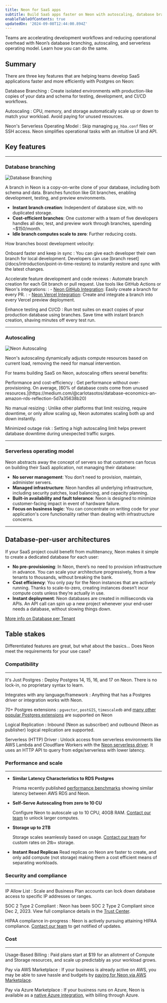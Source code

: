 ```yaml
---
title: Neon for SaaS apps
subtitle: Build SaaS apps faster on Neon with autoscaling, database branching, and the serverless operating model
enableTableOfContents: true
updatedOn: '2024-09-08T12:44:00.894Z'
---
```


Teams are accelerating development workflows and reducing operational overhead with Neon’s database branching, autoscaling, and serverless operating model. Learn how you can do the same.

## Summary

There are three key features that are helping teams develop SaaS applications faster and more efficiently with Postgres on Neon:

<DefinitionList bulletType="check">
Database Branching
: Create isolated environments with production-like copies of your data and schema for testing, development, and CI/CD workflows.

Autoscaling
: CPU, memory, and storage automatically scale up or down to match your workload. Avoid paying for unused resources.

Neon's Serverless Operating Model
: Skip managing `pg_hba.conf` files or SSH access. Neon simplifies operational tasks with an intuitive UI and API.
</DefinitionList>

## Key features

---

### Database branching

![Database Branching](/use-cases/branching.jpg?branching)

A branch in Neon is a copy-on-write clone of your database, including both schema and data. Branches function like Git branches, enabling development, testing, and preview environments.

- **Instant branch creation**: Independent of database size, with no duplicated storage.
- **Cost-efficient branches**: One customer with a team of five developers handles all dev, test, and preview work through branches, spending ~$150/month.
- **Idle branch computes scale to zero**: Further reducing costs.

How branches boost development velocity:

<DefinitionList bulletType="check">
Onboard faster and keep in sync
: You can give each developer their own branch for local development. Developers can use [branch reset](/docs/introduction/point-in-time-restore) to instantly restore and sync with the latest changes.

Accelerate feature development and code reviews
: Automate branch creation for each Git branch or pull request. Use tools like GitHub Actions or Neon's integrations:
: - [Neon GitHub Integration](/docs/guides/neon-github-integration): Easily create a branch for every PR.
: - [Neon Vercel Integration](/docs/guides/vercel): Create and integrate a branch into every Vercel preview deployment.

Enhance testing and CI/CD
: Run test suites on exact copies of your production database using branches. Save time with instant branch creation, shaving minutes off every test run.
</DefinitionList>

---

### Autoscaling

![Neon Autoscaling](/use-cases/autoscaling.jpg)

Neon's autoscaling dynamically adjusts compute resources based on current load, removing the need for manual intervention.

For teams building SaaS on Neon, autoscaling offers several benefits:

<DefinitionList bulletType="check">
Performance and cost-efficiency
: Get performance without over-provisioning. On average, [60% of database costs come from unused resources.](https://medium.com/@carlotasotos/database-economics-an-amazon-rds-reflection-5d7a35638b20)

No manual resizing
: Unlike other platforms that limit resizing, require downtime, or only allow scaling up, Neon automates scaling both up and down instantly.

Minimized outage risk
: Setting a high autoscaling limit helps prevent database downtime during unexpected traffic surges.
</DefinitionList>

---

### Serverless operating model

Neon abstracts away the concept of servers so that customers can focus on building their SaaS application, not managing their database:

- **No server management**: You don’t need to provision, maintain, administer servers.
- **Managed infrastructure**: Neon handles all underlying infrastructure, including security patches, load balancing, and capacity planning.
- **Built-in availability and fault tolerance**: Neon is designed to minimize customer-facing impact in event of hardware failure.
- **Focus on business logic**: You can concentrate on writing code for your application's core functionality rather than dealing with infrastructure concerns.

---

## Database-per-user architectures

If your SaaS project could benefit from multitenancy, Neon makes it simple to create a dedicated database for each user:

- **No pre-provisioning**: In Neon, there’s no need to provision infrastructure in advance. You can scale your architecture progressively, from a few tenants to thousands, without breaking the bank.
- **Cost efficiency**: You only pay for the Neon instances that are actively running. Thanks to scale-to-zero, creating instances doesn’t incur compute costs unless they’re actually in use.
- **Instant deployment**: Neon databases are created in milliseconds via APIs. An API call can spin up a new project whenever your end-user needs a database, without slowing things down.

[More info on Database per Tenant](/docs/use-cases/database-per-user)

## Table stakes

Differentiated features are great, but what about the basics... Does Neon meet the requirements for your use case?

### Compatibility

---

<DefinitionList bulletType="check">
It's Just Postgres
: Deploy Postgres 14, 15, 16, and 17 on Neon. There is no lock-in, no proprietary syntax to learn.

Integrates with any language/framework
: Anything that has a Postgres driver or integration works with Neon.

70+ Postgres extensions
: `pgvector`, `postGIS`, `timescaledb` and [many other popular Postgres extensions](/docs/extensions/pg-extensions) are supported on Neon

Logical Replication
: Inbound (Neon as subscriber) and outbound (Neon as publisher) logical replication are supported.

Serverless (HTTP) Driver
: Unlock access from serverless environments like AWS Lambda and Cloudflare Workers with the [Neon serverless driver](/docs/serverless/serverless-driver). It uses an HTTP API to query from edge/serverless with lower latency.
</DefinitionList>

### Performance and scale

---

- **Similar Latency Characteristics to RDS Postgres**

  Prisma recently published <a href="https://benchmarks.prisma.io/?dbprovider=pg-rds" target="_blank">performance benchmarks</a> showing similar latency between AWS RDS and Neon.

- **Self-Serve Autoscaling from zero to 10 CU**

  Configure Neon to autoscale up to 10 CPU, 40GB RAM. [Contact our team](/contact-sales) to unlock larger computes.

- **Storage up to 2TB**

  Storage scales seamlessly based on usage. [Contact our team](/contact-sales) for custom rates on 2tb+ storage.

- **Instant Read Replicas**
  Read replicas on Neon are faster to create, and only add compute (not storage) making them a cost efficient means of separating workloads.

### Security and compliance

---

<DefinitionList >

IP Allow List
: Scale and Business Plan accounts can lock down database access to specific IP addresses or ranges.

SOC 2 Type 2 Compliant
: Neon has been SOC 2 Type 2 Compliant since Dec 2, 2023. View full compliance details in the [Trust Center](https://trust.neon.tech/).

HIPAA compliance in-progress
: Neon is actively pursuing attaining HIPAA compliance. [Contact our team](/contact-sales) to get notified of updates.

</DefinitionList>

### Cost

---

<DefinitionList bulletType="check">
Usage-Based Billing
: Paid plans start at $19 for an allotment of Compute and Storage resources, and scale up predictably as your workload grows.

Pay via AWS Marketplace
: If your business is already active on AWS, you may be able to save hassle and budgets by [paying for Neon via AWS Marketplace](https://neon.tech/docs/introduction/billing-aws-marketplace).

Pay via Azure Marketplace
: If your business runs on Azure, Neon is available as a [native Azure integration](/docs/introduction/billing-azure-marketplace), with billing through Azure.

</DefinitionList>

<CTA title="Have any questions or need more&nbsp;information?" buttonText="Reach out to us" buttonUrl="/contact-sales" />
